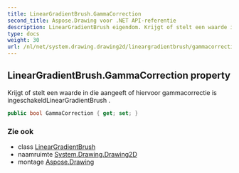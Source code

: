 ```yaml
---
title: LinearGradientBrush.GammaCorrection
second_title: Aspose.Drawing voor .NET API-referentie
description: LinearGradientBrush eigendom. Krijgt of stelt een waarde in die aangeeft of hiervoor gammacorrectie is ingeschakeldLinearGradientBrush .
type: docs
weight: 30
url: /nl/net/system.drawing.drawing2d/lineargradientbrush/gammacorrection/
---
```

## LinearGradientBrush.GammaCorrection property

Krijgt of stelt een waarde in die aangeeft of hiervoor gammacorrectie is ingeschakeldLinearGradientBrush .

```csharp
public bool GammaCorrection { get; set; }
```

### Zie ook

* class [LinearGradientBrush](../)
* naamruimte [System.Drawing.Drawing2D](../../lineargradientbrush/)
* montage [Aspose.Drawing](../../../)


